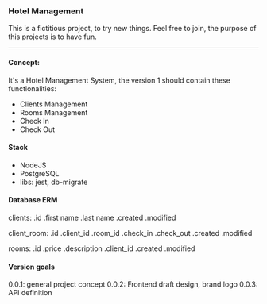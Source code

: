 ### Hotel Management

This is a fictitious project, to try new things. Feel free to join, the purpose of this projects is to have fun.

---

#### Concept:

It's a Hotel Management System, the version 1 should contain these functionalities:

- Clients Management
- Rooms Management
- Check In
- Check Out

#### Stack

- NodeJS
- PostgreSQL
- libs: jest, db-migrate

#### Database ERM

clients:
.id
.first name
.last name
.created
.modified

client_room:
.id
.client_id
.room_id
.check_in
.check_out
.created
.modified

rooms:
.id
.price
.description
.client_id
.created
.modified

#### Version goals

0.0.1: general project concept
0.0.2: Frontend draft design, brand logo
0.0.3: API definition
